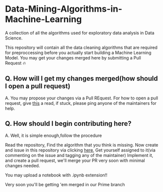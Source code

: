 # Data-Mining-Algorithms-in-Machine-Learning
A collection of all the algorithms used for exploratory data analysis in Data Science.

This repository will contain all the data cleaning algorithms that are required for preproccessing before you actually start building a Machine Learning Model. You may get your changes merged here by submitting a Pull Request 🔥

## Q. How will I get my changes merged(how should I open a pull request)

A. You may propose your changes via a Pull REquest. For how to open a pull request, give [this](https://opensource.com/article/19/7/create-pull-request-github) a read, if stuck, please ping anyone of the maintainers for help.

## Q. How should I begin contributing here?

A. Well, it is simple enough,follow the procedure

Read the repository,
Find the algorithm that you think is missing.
Now create and issue in this repository via clicking [here](https://github.com/hacktoberfest2k20/Data-Mining-Algorithms-in-Machine-Learning/issues),
Get yourself assigned to it(via commenting on the issue and tagging any of the maintainer)
Implement it, and create a pull request, we'll merge your PR very soon with minimal changes needed.

You may upload a notebook with .ipynb extension!!

Very soon you'll be getting 'em merged in our Prime branch

